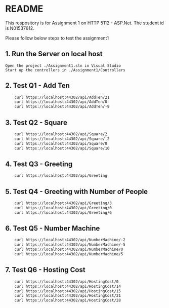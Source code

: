 # README

This respository is for Assignment 1 on HTTP 5112 - ASP.Net. The student id is N01537612.

Please follow below steps to test the assignment1

## 1. Run the Server on local host
    Open the project ./Assignment1.sln in Visual Studio
	Start up the controllers in ./Assignment1/Controllers

## 2. Test Q1 - Add Ten

```bash
	curl https://localhost:44302/api/AddTen/21
    curl https://localhost:44302/api/AddTen/0
    curl https://localhost:44302/api/AddTen/-9
```

## 3. Test Q2 - Square

```bash
    curl https://localhost:44302/api/Square/2
    curl https://localhost:44302/api/Square/-2
    curl https://localhost:44302/api/Square/0
    curl https://localhost:44302/api/Square/10
```

## 4. Test Q3 - Greeting

```bash
    curl https://localhost:44302/api/Greeting
```

## 5. Test Q4 - Greeting with Number of People

```bash
    curl https://localhost:44302/api/Greeting/3
    curl https://localhost:44302/api/Greeting/0
    curl https://localhost:44302/api/Greeting/6
```

## 6. Test Q5 - Number Machine

```bash
    curl https://localhost:44302/api/NumberMachine/-2
    curl https://localhost:44302/api/NumberMachine/-5
    curl https://localhost:44302/api/NumberMachine/0
    curl https://localhost:44302/api/NumberMachine/5
```

## 7. Test Q6 - Hosting Cost

```bash
    curl https://localhost:44302/api/HostingCost/0
    curl https://localhost:44302/api/HostingCost/14
    curl https://localhost:44302/api/HostingCost/15
    curl https://localhost:44302/api/HostingCost/21
    curl https://localhost:44302/api/HostingCost/28
```

